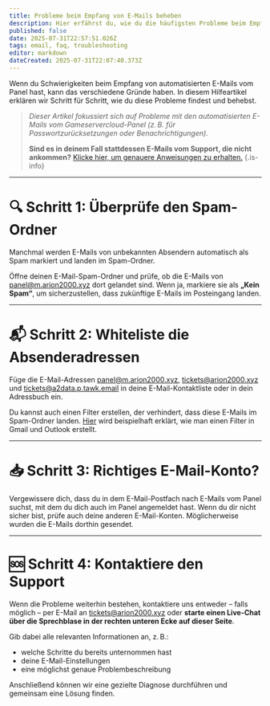```yaml
---
title: Probleme beim Empfang von E-Mails beheben
description: Hier erfährst du, wie du die häufigsten Probleme beim Empfang von E-Mails der Gameservercloud ganz einfach lösen kannst.
published: false
date: 2025-07-31T22:57:51.026Z
tags: email, faq, troubleshooting
editor: markdown
dateCreated: 2025-07-31T22:07:40.373Z
---
```


Wenn du Schwierigkeiten beim Empfang von automatisierten E-Mails vom Panel hast, kann das verschiedene Gründe haben. In diesem Hilfeartikel erklären wir Schritt für Schritt, wie du diese Probleme findest und behebst.

> *Dieser Artikel fokussiert sich auf Probleme mit den automatisierten E-Mails vom Gameservercloud-Panel (z. B. für Passwortzurücksetzungen oder Benachrichtigungen).*
>
> **Sind es in deinem Fall stattdessen E-Mails vom Support, die nicht ankommen?** [Klicke hier, um genauere Anweisungen zu erhalten.](https://arion2000.tawk.help/article/64be6e3954d1b209d02369c2 "Klicke hier, um den dazugehörigen Artikel im arion2000.xyz Support-Center unter arion2000.tawk.help zu öffnen")
{.is-info}

---

# 🔍 Schritt 1: Überprüfe den Spam-Ordner

Manchmal werden E-Mails von unbekannten Absendern automatisch als Spam markiert und landen im Spam-Ordner.

Öffne deinen E-Mail-Spam-Ordner und prüfe, ob die E-Mails von <panel@m.arion2000.xyz> dort gelandet sind. Wenn ja, markiere sie als **„Kein Spam“**, um sicherzustellen, dass zukünftige E-Mails im Posteingang landen.

---

# 📬 Schritt 2: Whiteliste die Absenderadressen

Füge die E-Mail-Adressen <panel@m.arion2000.xyz>, <tickets@arion2000.xyz> und <tickets@a2data.p.tawk.email> in deine E-Mail-Kontaktliste oder in dein Adressbuch ein.

Du kannst auch einen Filter erstellen, der verhindert, dass diese E-Mails im Spam-Ordner landen. [Hier](https://arion2000.tawk.help/article/64be6e3954d1b209d02369c2#:~:text=Outlook "Klicke hier, um den dazugehörigen Artikel im arion2000.xyz Support-Center unter arion2000.tawk.help zu öffnen") wird beispielhaft erklärt, wie man einen Filter in Gmail und Outlook erstellt.

---

# 📥 Schritt 3: Richtiges E-Mail-Konto?

Vergewissere dich, dass du in dem E-Mail-Postfach nach E-Mails vom Panel suchst, mit dem du dich auch im Panel angemeldet hast. Wenn du dir nicht sicher bist, prüfe auch deine anderen E-Mail-Konten. Möglicherweise wurden die E-Mails dorthin gesendet.

---

# 🆘 Schritt 4: Kontaktiere den Support

Wenn die Probleme weiterhin bestehen, kontaktiere uns entweder – falls möglich – per E-Mail an <tickets@arion2000.xyz> oder **starte einen Live-Chat über die Sprechblase in der rechten unteren Ecke auf dieser Seite**.

Gib dabei alle relevanten Informationen an, z. B.:

- welche Schritte du bereits unternommen hast
- deine E-Mail-Einstellungen
- eine möglichst genaue Problembeschreibung

Anschließend können wir eine gezielte Diagnose durchführen und gemeinsam eine Lösung finden.
